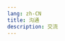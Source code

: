 ```yaml
---
lang: zh-CN
title: 沟通
description: 交流
---
```


<VPBanner
  title="电报"
  content="加入电报，一起交流吧！"
  background="rgba(25, 146, 94, 0.8)"
  :actions='[
    {
      text: "加入",
      link:"https://t.me/+jE1MYySYBT04MDkx",
    },
  ]'
/>
